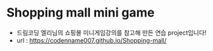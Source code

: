# Shopping mall mini game
- 드림코딩 엘리님의 쇼핑몰 미니게임강의를 참고해 만든 연습 project입니다!
- url : https://codenname007.github.io/Shopping-mall/
